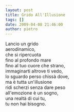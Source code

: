 ```yaml
---
layout: post
title: Grido All'Illusione
tags: []
date: 2009-04-08 21:46:00
author: pietro
---
```

Lancio un grido<br/>aerodinamico,<br/>che si ripercuota<br/>fino al profondo mare<br/>fino al tuo cuore che strano,<br/>immaginarti altrove ti vedo,<br/>lo sguardo perso chissà dove,<br/>ma è tutta un'illusione<br/>ridi scherzi senza dare peso<br/>all'emozione è un sogno,<br/>una realtà di cui tu,<br/>tu non hai bisogno.
